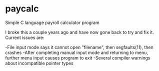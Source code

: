 # paycalc
Simple C language payroll calculator program

I broke this a couple years ago and have now gone back to try and fix it. Current issues are:

-File input mode says it cannot open "filename", then segfaults(11), then crashes
-After completing manual input mode and returning to menu, further menu input causes program to exit
-Several compiler warnings about incompatible pointer types
